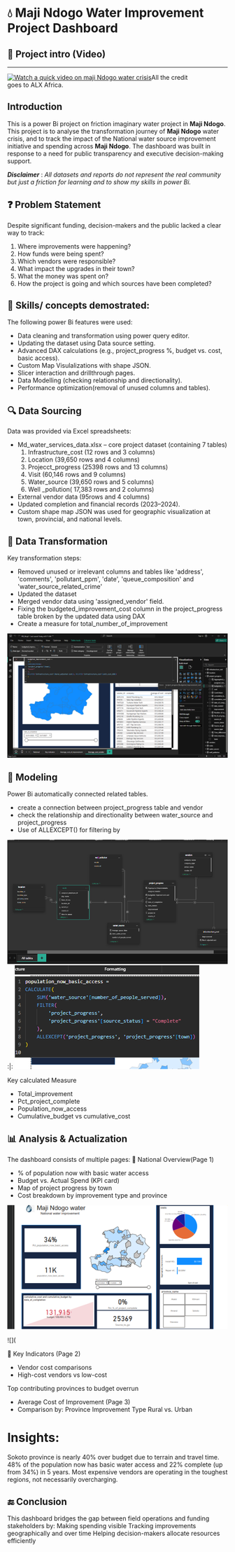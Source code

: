 # 💧 Maji Ndogo Water Improvement Project Dashboard

## 🎥 Project intro (Video)
---
[![Watch a quick video on maji Ndogo water crisis](https://img.youtube.com/vi/tEWnInICDHU/0.jpg)](https://youtu.be/tEWnInICDHU)All the credit goes to ALX Africa.

## Introduction
This is a power Bi project on friction imaginary water project in **Maji Ndogo**.
This project is to analyse the transformation journey of **Maji Ndogo** water crisis, and to track the impact of the National water source improvement initiative and spending across **Maji Ndogo**.
The dashboard was built in response to a need for public transparency and executive decision-making support.

**_Disclaimer_** : _All datasets and reports do not represent the real community but just a friction for learning and to show my skills in power Bi._

## ❓ Problem Statement
Despite significant funding, decision-makers and the public lacked a clear way to track:
1.  Where improvements were happening?
2.  How funds were being spent?
3.  Which vendors were responsible?
4.  What impact the upgrades in their town?
5.  What the money was spent on?
6.  How the project is going and which sources have been completed?

## 🧠 Skills/ concepts demostrated:
The following power Bi features were used:
- Data cleaning and transformation using power query editor.
- Updating the dataset using Data source setting.
- Advanced DAX calculations (e.g., project_progress %, budget vs. cost, basic access).
- Custom Map Visulalizations with shape JSON.
- Slicer interaction and drillthrough pages.
- Data Modelling (checking relationship and directionality).
- Performance optimization(removal of unused columns and tables).

 ## 🔍 Data Sourcing
  Data was provided via Excel spreadsheets:
 - Md_water_services_data.xlsx – core project dataset (containing 7 tables)
   1. Infrastructure_cost (12 rows and 3 columns)
   2. Location (39,650 rows and 4 columns)
   3. Projecct_progress (25398 rows and 13 columns)
   4. Visit (60,146 rows and 9 columns)
   5. Water_source (39,650 rows and 5 columns)
   6. Well _pollution( 17,383 rows and 2 columns)
 - External vendor data (95rows and 4 columns)
 - Updated completion and financial records (2023–2024).
 - Custom shape map JSON was used for geographic visualization at town, provincial, and national levels.
   
 ## 🧹 Data Transformation
  Key transformation steps:
- Removed unused or irrelevant columns and tables like 'address', 'comments', 'pollutant_ppm', 'date', 'queue_composition' and 'water_source_related_crime'
- Updated the dataset
- Merged vendor data using 'assigned_vendor' field.
- Fixing the budgeted_improvement_cost column in the project_progress table broken by the updated data using DAX
- Create a measure for total_number_of_improvement

![](budgeted_improvement_dax.png)      
  
 ##  🧱 Modeling
 Power Bi automatically connected related tables. 
 - create a connection between project_progress table and vendor
 - check the relationship and directionality between water_source and project_progress
 - Use of ALLEXCEPT() for filtering by
   
![](Modelling.png)     :|: ![](Filter_AllExcept.png)

 Key calculated Measure
- Total_improvement
- Pct_project_complete
- Population_now_access
- Cumulative_budget vs cumulative_cost

 ##  📊 Analysis & Actualization
 The dashboard consists of multiple pages:
📍 National Overview(Page 1)
- % of population now with basic water access
- Budget vs. Actual Spend (KPI card)
- Map of project progress by town
- Cost breakdown by improvement type and province

![Project Start](Project_start.png)

![](


📌 Key Indicators (Page 2)
 - Vendor cost comparisons
 - High-cost vendors vs low-cost

Top contributing provinces to budget overrun
- Average Cost of Improvement (Page 3)
- Comparison by:
  Province
  Improvement Type
  Rural vs. Urban

 # Insights:
Sokoto province is nearly 40% over budget due to terrain and travel time.
48% of the population now has basic water access and 22% complete (up from 34%) in 5 years.
Most expensive vendors are operating in the toughest regions, not necessarily overcharging.

## 🔚 Conclusion
This dashboard bridges the gap between field operations and funding stakeholders by:
Making spending visible
Tracking improvements geographically and over time
Helping decision-makers allocate resources efficiently

   

